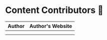 # Content Contributors 📝

| Author         | Author's Website      |
|----------------|--------------------------------------------|
|  |                  |
|        |                  |